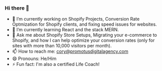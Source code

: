 ### Hi there 👋

- 🔭 I’m currently working on Shopify Projects, Conversion Rate Optmization for Shopify clients, and fixing speed issues for websites.
- 🌱 I’m currently learning React and the stack MERN.
- 💬 Ask me about Shopify Store Setups, Migrating your e-commerce to Shopify, and how I can help optimize your conversion rates (only for sites with more than 10,000 visitors per month).
- 📫 How to reach me: cory@promotusdigitalagency.com
- 😄 Pronouns: He/Him
- ⚡ Fun fact: I'm also a certified Life Coach!

<!--
**CoryM-WebDeveloper/CoryM-WebDeveloper** is a ✨ _special_ ✨ repository because its `README.md` (this file) appears on your GitHub profile.

Here are some ideas to get you started:

- 🔭 I’m currently working on Shopify Projects, Conversion Rate Optmization for Shopify clients, and fixing speed issues for websites.
- 🌱 I’m currently learning React and the stack MERN.
- 👯 I’m looking to collaborate on ...
- 🤔 I’m looking for help with ...
- 💬 Ask me about ...
- 📫 How to reach me: ...
- 😄 Pronouns: ...
- ⚡ Fun fact: ...
-->
